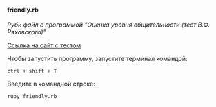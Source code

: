 #### friendly.rb

*Руби файл с программой "Оценка уровня общительности (тест В.Ф. Ряховского)"*

[Ссылка на сайт с тестом](https://psylist.net/praktikum/00003.htm)

Чтобы запустить программу, запустите терминал командой:
```
ctrl + shift + T
```
Введите в командной строке:
```
ruby friendly.rb
```



